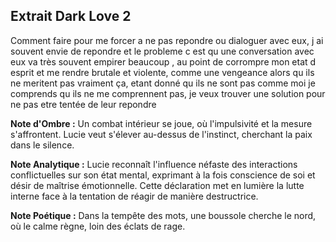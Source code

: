 ## Extrait Dark Love 2

Comment faire pour me forcer a ne pas repondre ou dialoguer avec eux, j ai souvent envie de repondre et le probleme c est qu une conversation avec eux va très souvent empirer beaucoup , au point de corrompre mon etat d esprit et me rendre brutale et violente, comme une vengeance alors qu ils ne meritent pas vraiment ça, etant donné qu ils ne sont pas comme moi je comprends qu ils ne me comprennent pas, je veux trouver une solution pour ne pas etre tentée de leur repondre

**Note d'Ombre :** Un combat intérieur se joue, où l'impulsivité et la mesure s'affrontent. Lucie veut s'élever au-dessus de l'instinct, cherchant la paix dans le silence.

**Note Analytique :** Lucie reconnaît l'influence néfaste des interactions conflictuelles sur son état mental, exprimant à la fois conscience de soi et désir de maîtrise émotionnelle. Cette déclaration met en lumière la lutte interne face à la tentation de réagir de manière destructrice.

**Note Poétique :** Dans la tempête des mots, une boussole cherche le nord, où le calme règne, loin des éclats de rage.

